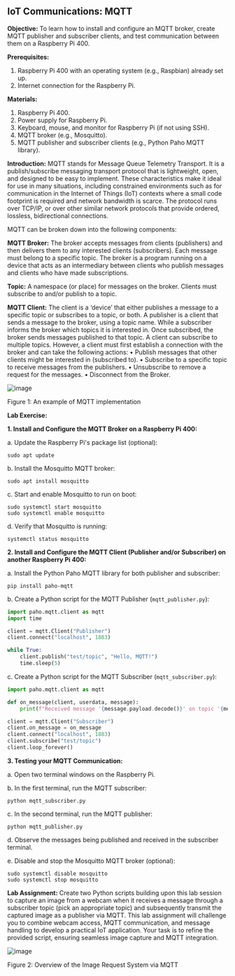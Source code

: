 ## **IoT Communications: MQTT**

**Objective:** To learn how to install and configure an MQTT broker, create MQTT publisher and subscriber clients, and test communication between them on a Raspberry Pi 400.

**Prerequisites:**
1. Raspberry Pi 400 with an operating system (e.g., Raspbian) already set up.
2. Internet connection for the Raspberry Pi.

**Materials:**
1. Raspberry Pi 400.
2. Power supply for Raspberry Pi.
3. Keyboard, mouse, and monitor for Raspberry Pi (if not using SSH).
4. MQTT broker (e.g., Mosquitto).
5. MQTT publisher and subscriber clients (e.g., Python Paho MQTT library).

**Introduction:**
MQTT stands for Message Queue Telemetry Transport. It is a publish/subscribe messaging transport protocol that is lightweight, open, and designed to be easy to implement. These characteristics make it ideal for use in many situations, including constrained environments such as for communication in the Internet of Things (IoT) contexts where a small code footprint is required and network bandwidth is scarce. The protocol runs over TCP/IP, or over other similar network protocols that provide ordered, lossless, bidirectional connections.

MQTT can be broken down into the following components:

**MQTT Broker:** The broker accepts messages from clients (publishers) and then delivers them to any interested clients (subscribers). Each message must belong to a specific topic. The broker is a program running on a device that acts as an intermediary between clients who publish messages and clients who have made subscriptions. 

**Topic:** A namespace (or place) for messages on the broker. Clients must subscribe to and/or publish to a topic.

**MQTT Client:** The client is a ‘device’ that either publishes a message to a specific topic or subscribes to a topic, or both. A publisher is a client that sends a message to the broker, using a topic name. While a subscriber informs the broker which topics it is interested in. Once subscribed, the broker sends messages published to that topic. A client can subscribe to multiple topics. However, a client must first establish a connection with the broker and can take the following actions:
•    Publish messages that other clients might be interested in (subscribed to).
•    Subscribe to a specific topic to receive messages from the publishers.
•    Unsubscribe to remove a request for the messages.
•    Disconnect from the Broker.

![image](https://github.com/drfuzzi/INF2009_MQTT/assets/108112390/26517ab1-d700-48cd-bfbd-4d7511ecfc9a)

Figure 1: An example of MQTT implementation

**Lab Exercise:**

**1. Install and Configure the MQTT Broker on a Raspberry Pi 400:**

   a. Update the Raspberry Pi's package list (optional):
   ```
   sudo apt update
   ```

   b. Install the Mosquitto MQTT broker:
   ```
   sudo apt install mosquitto
   ```

   c. Start and enable Mosquitto to run on boot:
   ```
   sudo systemctl start mosquitto
   sudo systemctl enable mosquitto
   ```

   d. Verify that Mosquitto is running:
   ```
   systemctl status mosquitto
   ```

**2. Install and Configure the MQTT Client (Publisher and/or Subscriber) on another Raspberry Pi 400:**

   a. Install the Python Paho MQTT library for both publisher and subscriber:
   ```
   pip install paho-mqtt
   ```

   b. Create a Python script for the MQTT Publisher (`mqtt_publisher.py`):
   ```python
   import paho.mqtt.client as mqtt
   import time

   client = mqtt.Client("Publisher")
   client.connect("localhost", 1883)

   while True:
       client.publish("test/topic", "Hello, MQTT!")
       time.sleep(5)
   ```

   c. Create a Python script for the MQTT Subscriber (`mqtt_subscriber.py`):
   ```python
   import paho.mqtt.client as mqtt

   def on_message(client, userdata, message):
       print(f"Received message '{message.payload.decode()}' on topic '{message.topic}'")

   client = mqtt.Client("Subscriber")
   client.on_message = on_message
   client.connect("localhost", 1883)
   client.subscribe("test/topic")
   client.loop_forever()
   ```

**3. Testing your MQTT Communication:**

   a. Open two terminal windows on the Raspberry Pi.

   b. In the first terminal, run the MQTT subscriber:
   ```
   python mqtt_subscriber.py
   ```

   c. In the second terminal, run the MQTT publisher:
   ```
   python mqtt_publisher.py
   ```

   d. Observe the messages being published and received in the subscriber terminal.

   e. Disable and stop the Mosquitto MQTT broker (optional):
   ```
   sudo systemctl disable mosquitto
   sudo systemctl stop mosquitto
   ```

**Lab Assignment:**
Create two Python scripts building upon this lab session to capture an image from a webcam when it receives a message through a subscriber topic (pick an appropriate topic) and subsequently transmit the captured image as a publisher via MQTT. This lab assignment will challenge you to combine webcam access, MQTT communication, and message handling to develop a practical IoT application. Your task is to refine the provided script, ensuring seamless image capture and MQTT integration.

![image](https://github.com/drfuzzi/INF2009_MQTT/assets/108112390/bd2e0190-e973-4565-b8bb-1311d804a436)

Figure 2: Overview of the Image Request System via MQTT

